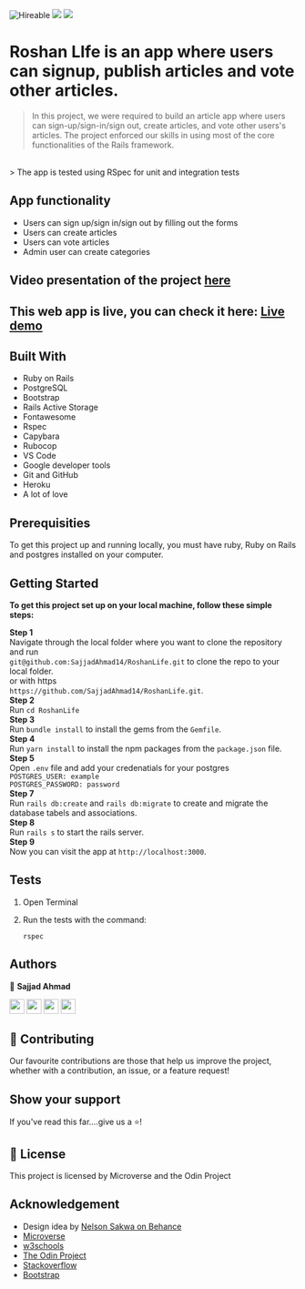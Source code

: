 ![Hireable](https://img.shields.io/badge/Hireable-yes-success) ![](https://img.shields.io/badge/Mobile--responsive-yes-green) ![](https://img.shields.io/badge/-Microverse%20projects-blueviolet)

# Roshan LIfe is an app where users can signup, publish articles and vote other articles.

> In this project, we were required to build an article app where users can sign-up/sign-in/sign out, create articles, and vote other users's articles. The project enforced our skills in using most of the core functionalities of the Rails framework.
<br>
> The app is tested using RSpec for unit and integration tests

## App functionality

- Users can sign up/sign in/sign out by filling out the forms
- Users can create articles
- Users can vote articles
- Admin user can create categories

## Video presentation of the project [here](https://www.loom.com/share/f589c954b270477586916e65e041b9f2)

## This web app is live, you can check it here: [Live demo](https://roshanlife.herokuapp.com/)

## Built With

- Ruby on Rails
- PostgreSQL
- Bootstrap
- Rails Active Storage
- Fontawesome
- Rspec
- Capybara
- Rubocop
- VS Code
- Google developer tools
- Git and GitHub
- Heroku
- A lot of love

## Prerequisities

To get this project up and running locally, you must have ruby, Ruby on Rails and postgres installed on your computer.

## Getting Started

**To get this project set up on your local machine, follow these simple steps:**

**Step 1**<br>
Navigate through the local folder where you want to clone the repository and run<br>
`git@github.com:SajjadAhmad14/RoshanLife.git` to clone the repo to your local folder.<br>
or with https<br>
`https://github.com/SajjadAhmad14/RoshanLife.git`.<br>
**Step 2**<br>
Run `cd RoshanLife`<br>
**Step 3**<br>
Run `bundle install` to install the gems from the `Gemfile`.<br>
**Step 4**<br>
Run `yarn install` to install the npm packages from the `package.json` file.<br>
**Step 5**<br>
Open `.env` file and add your credenatials for your postgres<br>
`POSTGRES_USER: example` <br>
`POSTGRES_PASSWORD: password`<br>
**Step 7**<br>
Run `rails db:create` and `rails db:migrate` to create and migrate the database tabels and associations.<br>
**Step 8**<br>
Run `rails s` to start the rails server.<br>
**Step 9**<br>
Now you can visit the app at `http://localhost:3000`.<br>

## Tests

1. Open Terminal

2. Run the tests with the command:

   `rspec`

## Authors

👤 **Sajjad Ahmad**

[<code><img height="26" src="https://cdn.iconscout.com/icon/free/png-256/github-153-675523.png"></code>](https://github.com/SajjadAhmad14)
[<code><img height="26" src="https://upload.wikimedia.org/wikipedia/sco/thumb/9/9f/Twitter_bird_logo_2012.svg/1200px-Twitter_bird_logo_2012.svg.png"></code>](https://twitter.com/Sajjad_Ahmad14)
[<code><img height="26" src="https://upload.wikimedia.org/wikipedia/commons/thumb/c/c9/Linkedin.svg/1200px-Linkedin.svg.png"></code>](https://www.linkedin.com/in/sajjadahmad14)
[<code><img height="26" src="https://upload.wikimedia.org/wikipedia/commons/a/ab/Gmail_Icon.svg"></code>](jogimar14@gmail.com)


## 🤝 Contributing

Our favourite contributions are those that help us improve the project, whether with a contribution, an issue, or a feature request!

## Show your support

If you've read this far....give us a ⭐️!

## 📝 License

This project is licensed by Microverse and the Odin Project

##  Acknowledgement

- Design idea by [Nelson Sakwa on Behance](https://www.behance.net/sakwadesignstudio)
- <a href="https://www.microverse.org/" target="_blank">Microverse</a>
- <a href="https://www.w3schools.com/" target="_blank">w3schools</a> 
- <a href="https://www.theodinproject.com/" target="_blank">The Odin Project</a>
- <a href="https://www.stackoverflow.com/" target="_blank">Stackoverflow</a>
- <a href="https://getbootstrap.com/" target="_blank">Bootstrap</a>